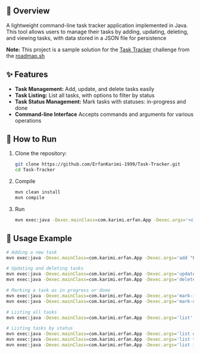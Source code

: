 ## 🎯 Overview

A lightweight command-line task tracker application implemented in Java. This tool allows users to manage their tasks by
adding, updating, deleting, and viewing tasks, with data stored in a JSON file for persistence

**Note:** This project is a sample solution for the [Task Tracker](https://roadmap.sh/projects/task-tracker) challenge
from the [roadmap.sh](https://roadmap.sh/)

## ✨ Features

- **Task Management:** Add, update, and delete tasks easily
- **Task Listing:** List all tasks, with options to filter by status
- **Task Status Management:** Mark tasks with statuses: in-progress and done
- **Command-line Interface** Accepts commands and arguments for various operations

## 🚀 How to Run

1. Clone the repository:
    ```bash
    git clone https://github.com/ErfanKarimi-1999/Task-Tracker.git
    cd Task-Tracker
    ```

2. Compile
    ```bash
    mvn clean install
    mvn compile
    ```
3. Run
    ```bash
    mvn exec:java -Dexec.mainClass=com.karimi.erfan.App -Dexec.args='<command> [arguments]'
    ```

## 📘 Usage Example

```bash
# Adding a new task
mvn exec:java -Dexec.mainClass=com.karimi.erfan.App -Dexec.args='add "Buy groceries"'

# Updating and deleting tasks
mvn exec:java -Dexec.mainClass=com.karimi.erfan.App -Dexec.args='update 1 "Buy groceries and cook dinner"'
mvn exec:java -Dexec.mainClass=com.karimi.erfan.App -Dexec.args='delete 1'

# Marking a task as in progress or done
mvn exec:java -Dexec.mainClass=com.karimi.erfan.App -Dexec.args='mark-in-progress 1'
mvn exec:java -Dexec.mainClass=com.karimi.erfan.App -Dexec.args='mark-done 1'

# Listing all tasks
mvn exec:java -Dexec.mainClass=com.karimi.erfan.App -Dexec.args='list'

# Listing tasks by status
mvn exec:java -Dexec.mainClass=com.karimi.erfan.App -Dexec.args='list done'
mvn exec:java -Dexec.mainClass=com.karimi.erfan.App -Dexec.args='list todo'
mvn exec:java -Dexec.mainClass=com.karimi.erfan.App -Dexec.args='list in-progress'
```